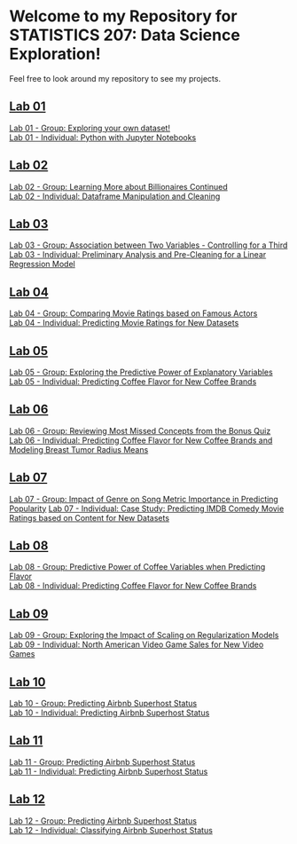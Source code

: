 # Welcome to my Repository for STATISTICS 207: Data Science Exploration!

Feel free to look around my repository to see my projects.

## [Lab 01](https://github.com/sabarishmogallapalli/stat107/tree/sabarishmogallapalli-lab-01)    
[Lab 01 - Group: Exploring your own dataset!](https://github.com/sabarishmogallapalli/stat207/blob/lab_01/lab_01_group.ipynb)    
[Lab 01 - Individual: Python with Jupyter Notebooks](https://github.com/sabarishmogallapalli/stat207/blob/lab_01/lab_01_individual.ipynb)    
## [Lab 02](https://github.com/sabarishmogallapalli/stat107/tree/sabarishmogallapalli-lab-02) 
[Lab 02 - Group: Learning More about Billionaires Continued](https://github.com/sabarishmogallapalli/stat207/blob/lab_02/lab_02_group.ipynb)    
[Lab 02 - Individual: Dataframe Manipulation and Cleaning](https://github.com/sabarishmogallapalli/stat207/blob/lab_02/lab_02_individual.ipynb)
## [Lab 03](https://github.com/sabarishmogallapalli/stat107/tree/sabarishmogallapalli-lab-03)  
[Lab 03 - Group: Association between Two Variables - Controlling for a Third](https://github.com/sabarishmogallapalli/stat207/blob/lab_03/lab_03_group.ipynb)    
[Lab 03 - Individual: Preliminary Analysis and Pre-Cleaning for a Linear Regression Model
](https://github.com/sabarishmogallapalli/stat207/blob/lab_03/lab_03_individual.ipynb)    
## [Lab 04](https://github.com/sabarishmogallapalli/stat107/tree/sabarishmogallapalli-lab-04)  
[Lab 04 - Group: Comparing Movie Ratings based on Famous Actors](https://github.com/sabarishmogallapalli/stat207/blob/lab_04/lab_04_group.ipynb)    
[Lab 04 - Individual: Predicting Movie Ratings for New Datasets](https://github.com/sabarishmogallapalli/stat207/blob/lab_04/lab_04_individual.ipynb)    
## [Lab 05](https://github.com/sabarishmogallapalli/stat107/tree/sabarishmogallapalli-lab-05)  
[Lab 05 - Group: Exploring the Predictive Power of Explanatory Variables](https://github.com/sabarishmogallapalli/stat207/blob/lab_05/lab_05_group.ipynb)    
[Lab 05 - Individual: Predicting Coffee Flavor for New Coffee Brands](https://github.com/sabarishmogallapalli/stat207/blob/lab_05/lab_05_individual.ipynb)    
## [Lab 06](https://github.com/sabarishmogallapalli/stat107/tree/sabarishmogallapalli-lab-06)  
[Lab 06 - Group: Reviewing Most Missed Concepts from the Bonus Quiz](https://github.com/sabarishmogallapalli/stat207/blob/lab_06/lab_06_group.ipynb)    
[Lab 06 - Individual: Predicting Coffee Flavor for New Coffee Brands and Modeling Breast Tumor Radius Means](https://github.com/sabarishmogallapalli/stat207/blob/lab_06/lab_06_individual.ipynb)    
## [Lab 07](https://github.com/sabarishmogallapalli/stat107/tree/sabarishmogallapalli-lab-07)  
[Lab 07 - Group: Impact of Genre on Song Metric Importance in Predicting Popularity](https://github.com/sabarishmogallapalli/stat207/blob/lab_07/lab_07_group.ipynb) 
[Lab 07 - Individual: Case Study: Predicting IMDB Comedy Movie Ratings based on Content for New Datasets](https://github.com/sabarishmogallapalli/stat207/blob/lab_07/lab_07_individual.ipynb)    
## [Lab 08](https://github.com/sabarishmogallapalli/stat107/tree/sabarishmogallapalli-lab-08)  
[Lab 08 - Group: Predictive Power of Coffee Variables when Predicting Flavor](https://github.com/sabarishmogallapalli/stat207/blob/lab_08/lab_08_group.ipynb)    
[Lab 08 - Individual: Predicting Coffee Flavor for New Coffee Brands](https://github.com/sabarishmogallapalli/stat207/blob/lab_08/lab_08_individual.ipynb)    
## [Lab 09](https://github.com/sabarishmogallapalli/stat107/tree/sabarishmogallapalli-lab-09)  
[Lab 09 - Group: Exploring the Impact of Scaling on Regularization Models](https://github.com/sabarishmogallapalli/stat207/blob/lab_09/lab_09_group.ipynb)    
[Lab 09 - Individual: North American Video Game Sales for New Video Games](https://github.com/sabarishmogallapalli/stat207/blob/lab_09/lab_09_individual.ipynb)    
## [Lab 10](https://github.com/sabarishmogallapalli/stat107/tree/sabarishmogallapalli-lab-10)  
[Lab 10 - Group: Predicting Airbnb Superhost Status](https://github.com/sabarishmogallapalli/stat207/blob/lab_10/lab_10_group.ipynb)    
[Lab 10 - Individual: Predicting Airbnb Superhost Status](https://github.com/sabarishmogallapalli/stat207/blob/lab_10/lab_10_individual.ipynb)    
## [Lab 11](https://github.com/sabarishmogallapalli/stat107/tree/sabarishmogallapalli-lab-11)  
[Lab 11 - Group: Predicting Airbnb Superhost Status](https://github.com/sabarishmogallapalli/stat207/blob/lab_11/lab_11_group.ipynb)    
[Lab 11 - Individual: Predicting Airbnb Superhost Status](https://github.com/sabarishmogallapalli/stat207/blob/lab_11/lab_11_individual.ipynb)    
## [Lab 12](https://github.com/sabarishmogallapalli/stat107/tree/sabarishmogallapalli-lab-12)  
[Lab 12 - Group: Predicting Airbnb Superhost Status](https://github.com/sabarishmogallapalli/stat207/blob/lab_12/lab_12_group.ipynb)    
[Lab 12 - Individual: Classifying Airbnb Superhost Status](https://github.com/sabarishmogallapalli/stat207/blob/lab_12/lab_12_individual.ipynb)    
